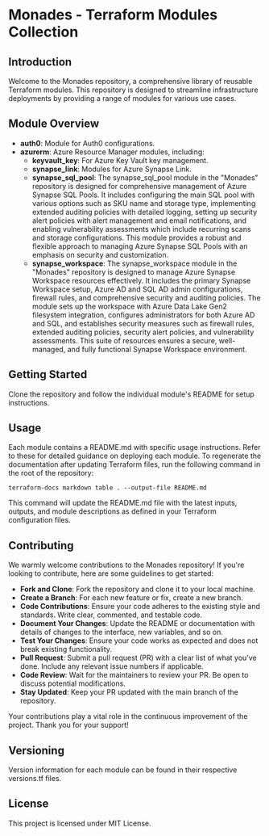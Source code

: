 # Monades - Terraform Modules Collection
## Introduction
Welcome to the Monades repository, a comprehensive library of reusable Terraform modules. This repository is designed to streamline infrastructure deployments by providing a range of modules for various use cases.

## Module Overview
- **auth0**: Module for Auth0 configurations.
- **azurerm**: Azure Resource Manager modules, including:
  - **keyvault_key**: For Azure Key Vault key management.
  - **synapse_link**: Modules for Azure Synapse Link.
  - **synapse_sql_pool**: The synapse_sql_pool module in the "Monades" repository is designed for comprehensive management of Azure Synapse SQL Pools. It includes configuring the main SQL pool with various options such as SKU name and storage type, implementing extended auditing policies with detailed logging, setting up security alert policies with alert management and email notifications, and enabling vulnerability assessments which include recurring scans and storage configurations. This module provides a robust and flexible approach to managing Azure Synapse SQL Pools with an emphasis on security and customization.
  - **synapse_workspace**: The synapse_workspace module in the "Monades" repository is designed to manage Azure Synapse Workspace resources effectively. It includes the primary Synapse Workspace setup, Azure AD and SQL AD admin configurations, firewall rules, and comprehensive security and auditing policies. The module sets up the workspace with Azure Data Lake Gen2 filesystem integration, configures administrators for both Azure AD and SQL, and establishes security measures such as firewall rules, extended auditing policies, security alert policies, and vulnerability assessments. This suite of resources ensures a secure, well-managed, and fully functional Synapse Workspace environment.

## Getting Started
Clone the repository and follow the individual module's README for setup instructions.

## Usage
Each module contains a README.md with specific usage instructions. Refer to these for detailed guidance on deploying each module. To regenerate the documentation after updating Terraform files, run the following command in the root of the repository:
```
terraform-docs markdown table . --output-file README.md
```
This command will update the README.md file with the latest inputs, outputs, and module descriptions as defined in your Terraform configuration files.

##  Contributing
We warmly welcome contributions to the Monades repository! If you're looking to contribute, here are some guidelines to get started:
- **Fork and Clone**: Fork the repository and clone it to your local machine.
- **Create a Branch**: For each new feature or fix, create a new branch.
- **Code Contributions**: Ensure your code adheres to the existing style and standards. Write clear, commented, and testable code.
- **Document Your Changes**: Update the README or documentation with details of changes to the interface, new variables, and so on.
- **Test Your Changes**: Ensure your code works as expected and does not break existing functionality.
- **Pull Request**: Submit a pull request (PR) with a clear list of what you've done. Include any relevant issue numbers if applicable.
- **Code Review**: Wait for the maintainers to review your PR. Be open to discuss potential modifications.
- **Stay Updated**: Keep your PR updated with the main branch of the repository.

Your contributions play a vital role in the continuous improvement of the project. Thank you for your support!

## Versioning
Version information for each module can be found in their respective versions.tf files.

## License
This project is licensed under MIT License.